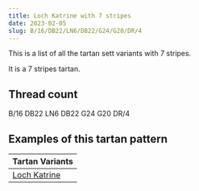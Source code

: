 ```yaml
---
title: Loch Katrine with 7 stripes
date: 2023-02-05
slug: B/16/DB22/LN6/DB22/G24/G20/DR/4
---
```

This is a list of all the tartan sett variants with 7 stripes.

It is a 7 stripes tartan.


## Thread count
B/16 DB22 LN6 DB22 G24 G20 DR/4

## Examples of this tartan pattern

| Tartan Variants |
|---------------|
| [Loch Katrine](/variants/b/16/db22/ln6/db22/g24/g20/dr/4-b8080d0-db000030-dr802040-g30a010-lne0e0e0)||
